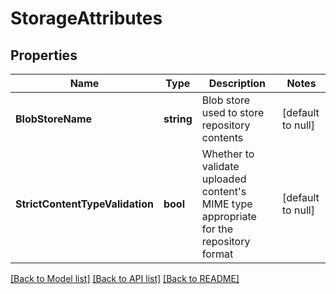# StorageAttributes

## Properties
Name | Type | Description | Notes
------------ | ------------- | ------------- | -------------
**BlobStoreName** | **string** | Blob store used to store repository contents | [default to null]
**StrictContentTypeValidation** | **bool** | Whether to validate uploaded content&#39;s MIME type appropriate for the repository format | [default to null]

[[Back to Model list]](../README.md#documentation-for-models) [[Back to API list]](../README.md#documentation-for-api-endpoints) [[Back to README]](../README.md)


